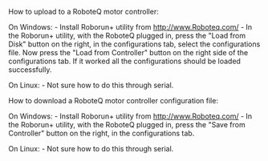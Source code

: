 How to upload to a RoboteQ motor controller:


On Windows:
	- Install Roborun+ utility from http://www.Roboteq.com/
	- In the Roborun+ utility, with the RoboteQ plugged in, press the "Load from Disk" button on the right, in the configurations tab, select the configurations file. Now press the "Load from Controller" button on the right side of the configurations tab. If it worked all the configurations should be loaded successfully. 


On Linux:
	- Not sure how to do this through serial. 


How to download a RoboteQ motor controller configuration file:

On Windows:
	- Install Roborun+ utility from http://www.Roboteq.com/
        - In the Roborun+ utility, with the RoboteQ plugged in, press the "Save from Controller" button on the right, in the configurations tab.

On Linux:
	- Not sure how to do this through serial.

